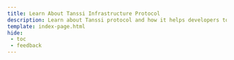 ```yaml
---
title: Learn About Tanssi Infrastructure Protocol
description: Learn about Tanssi protocol and how it helps developers to build and deploy networks by handling infrastructure complexities and providing key integrations.
template: index-page.html
hide:
 - toc
 - feedback
---
```

